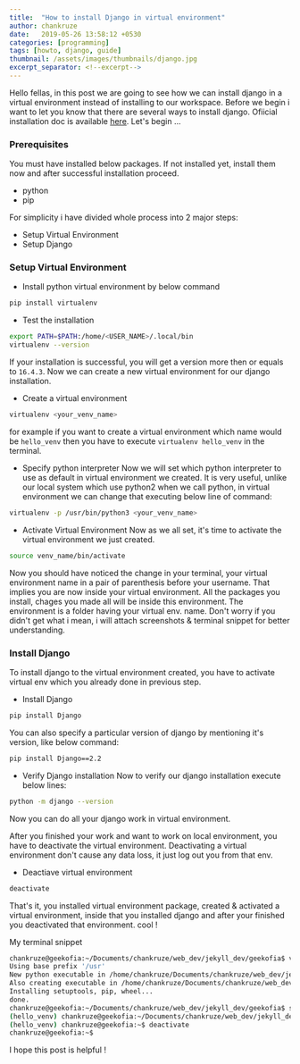 ```yaml
---
title:  "How to install Django in virtual environment"
author: chankruze
date:   2019-05-26 13:58:12 +0530
categories: [programming]
tags: [howto, django, guide]
thumbnail: /assets/images/thumbnails/django.jpg
excerpt_separator: <!--excerpt-->
---
```

Hello fellas, in this post we are going to see how we can install django in a virtual environment instead of installing to our workspace.
Before we begin i want to let you know that there are several ways to install django. Ofiicial installation doc is available [here](https://docs.djangoproject.com/en/2.2/intro/install/). Let's begin ...
<!--excerpt-->

### Prerequisites
You must have installed below packages. If not installed yet, install them now and after successful installation proceed.
- python
- pip

For simplicity i have divided whole process into 2 major steps:
- Setup Virtual Environment
- Setup Django

### Setup Virtual Environment
- Install python virtual environment by below command
```bash
pip install virtualenv
```

- Test the installation
```bash
export PATH=$PATH:/home/<USER_NAME>/.local/bin
virtualenv --version
```
If your installation is successful, you will get a version more then or equals to `16.4.3`. Now we can create a new virtual environment for our django installation.

- Create a virtual environment
```bash
virtualenv <your_venv_name>
```
for example if you want to create a virtual environment which name would be `hello_venv` then you have to execute `virtualenv hello_venv` in the terminal.

- Specify python interpreter
Now we will set which python interpreter to use as default in virtual environment we created. It is very useful, unlike our local system which use python2 when we call python, in virtual environment we can change that executing below line of command:
```bash
virtualenv -p /usr/bin/python3 <your_venv_name>
```

- Activate Virtual Environment
Now as we all set, it's time to activate the virtual environment we just created.
```bash
source venv_name/bin/activate
```
Now you should have noticed the change in your terminal, your virtual environment name in a pair of parenthesis before your username. That implies you are now inside your virtual environment. All the packages you install, chages you made all will be inside this environment. The environment is a folder having your virtual env. name.
Don't worry if you didn't get what i mean, i will attach screenshots & terminal snippet for better understanding.

### Install Django
To install django to the virtual environment created, you have to activate virtual env which you already done in previous step.

- Install Django
```bash
pip install Django
```
You can also specify a particular version of django by mentioning it's version, like below command:
```bash
pip install Django==2.2
```

- Verify Django installation
Now to verify our django installation execute below lines:
```bash
python -m django --version
```

Now you can do all your django work in virtual environment.

After you finished your work and want to work on local environment, you have to deactivate the virtual environment. Deactivating a virtual environment don't cause any data loss, it just log out you from that env.

- Deactiave virtual environment
```bash
deactivate
```
That's it, you installed virtual environment package, created & activated a virtual environment, inside that you installed django and after your finished you deactivated that environment. cool !

My terminal snippet

```bash
chankruze@geekofia:~/Documents/chankruze/web_dev/jekyll_dev/geekofia$ virtualenv hello_venv
Using base prefix '/usr'
New python executable in /home/chankruze/Documents/chankruze/web_dev/jekyll_dev/geekofia/hello_venv/bin/python3
Also creating executable in /home/chankruze/Documents/chankruze/web_dev/jekyll_dev/geekofia/hello_venv/bin/python
Installing setuptools, pip, wheel...
done.
chankruze@geekofia:~/Documents/chankruze/web_dev/jekyll_dev/geekofia$ source hello_venv/bin/activate
(hello_venv) chankruze@geekofia:~/Documents/chankruze/web_dev/jekyll_dev/geekofia$ cd
(hello_venv) chankruze@geekofia:~$ deactivate 
chankruze@geekofia:~$
```

I hope this post is helpful !


